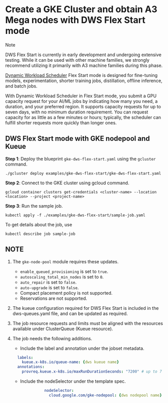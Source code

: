 # Create a GKE Cluster and obtain A3 Mega nodes with DWS Flex Start mode

> [!NOTE]
> DWS Flex Start is currently in early development and undergoing extensive testing. While it
> can be used with other machine families, we strongly recommend utilizing it primarily with
> A3 machine families during this phase.

[Dynamic Workload Scheduler](https://cloud.google.com/blog/products/compute/introducing-dynamic-workload-scheduler) Flex Start mode is designed for fine-tuning models, experimentation, shorter training jobs, distillation, offline inference, and batch jobs.

With Dynamic Workload Scheduler in Flex Start mode, you submit a GPU capacity request for your AI/ML jobs by indicating how many you need, a duration, and your preferred region. It supports capacity requests for up to seven days, with no minimum duration requirement. You can request capacity for as little as a few minutes or hours; typically, the scheduler can fulfill shorter requests more quickly than longer ones.

## DWS Flex Start mode with GKE nodepool and Kueue

**Step 1**: Deploy the blueprint `gke-dws-flex-start.yaml` using the `gcluster` command.

```text
./gcluster deploy examples/gke-dws-flex-start/gke-dws-flex-start.yaml
```

**Step 2**: Connect to the GKE cluster using gcloud command.

```text
gcloud container clusters get-credentials <cluster-name> --location <location> --project <project-name>
```

**Step 3**: Run the sample job.

```text
kubectl apply -f ./examples/gke-dws-flex-start/sample-job.yaml
```

To get details about the job, use

```text
kubectl describe job sample-job
```

## NOTE

1. The `gke-node-pool` module requires these updates.
   - `enable_queued_provisioning` is set to `true`.
   - `autoscaling_total_min_nodes` is set to `0`.
   - `auto_repair` is set to `false`.
   - `auto-upgrade` is set to `false`.
   - Compact placement policy is not supported.
   - Reservations are not supported.

1. The kueue configuration required for DWS Flex Start is included in the dws-queues.yaml file, and can be updated as required.

1. The job resource requests and limits must be aligned with the resources available under ClusterQueue (Kueue resource).

1. The job needs the following additions.
   - Include the label and annotation under the jobset metadata.

   ```yaml
     labels:
       kueue.x-k8s.io/queue-name: {dws kueue name}
     annotations:
       provreq.kueue.x-k8s.io/maxRunDurationSeconds: "7200" # up to 7 days.
   ```

   - Include the nodeSelector under the template spec.

   ```yaml
                 nodeSelector:
                   cloud.google.com/gke-nodepool: {dws nodepool name}
   ```
